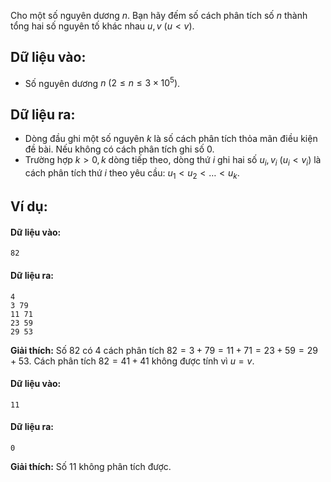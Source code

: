 Cho một số nguyên dương $n$. Bạn hãy đếm số cách phân tích số $n$ thành tổng hai số nguyên tố khác nhau $u,v\ (u< v)$.

## Dữ liệu vào:
- Số nguyên dương $n\ (2≤n≤3×10^5)$.

## Dữ liệu ra:
- Dòng đầu ghi một số nguyên $k$ là số cách phân tích thỏa mãn điều kiện đề bài. Nếu không có cách phân tích ghi số $0$.
- Trường hợp $k>0, k$ dòng tiếp theo, dòng thứ $i$ ghi hai số $u_i,v_i\ (u_i< v_i)$ là cách phân tích thứ $i$ theo yêu cầu: $u_1< u_2<…< u_k$.

## Ví dụ:
#### Dữ liệu vào:
```
82
```

#### Dữ liệu ra:
```
4
3 79
11 71
23 59
29 53
```

**Giải thích:** Số $82$ có $4$ cách phân tích $82=3+79=11+71=23+59=29+53$. Cách phân tích $82=41+41$ không được tính vì $u=v$.

#### Dữ liệu vào:
```
11
```

#### Dữ liệu ra:
```
0
```

**Giải thích:** Số $11$ không phân tích được.